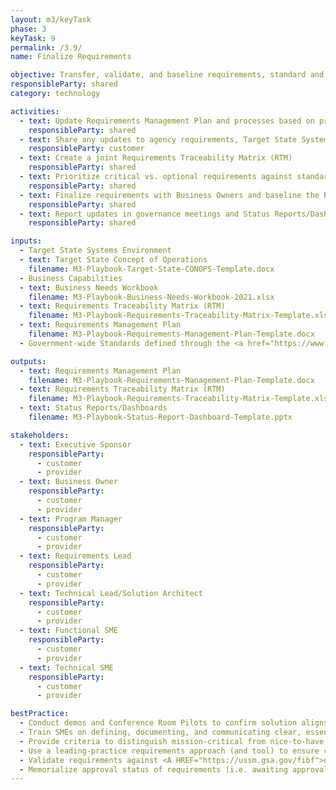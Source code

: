 ```yaml
---
layout: m3/keyTask
phase: 3
keyTask: 9
permalink: /3.9/
name: Finalize Requirements

objective: Transfer, validate, and baseline requirements, standard and unique, with leadership approval to support Fit-Gap Analysis.
responsibleParty: shared
category: technology

activities:
  - text: Update Requirements Management Plan and processes based on provider’s approach
    responsibleParty: shared
  - text: Share any updates to agency requirements, Target State Systems, Concept of Operations with service provider
    responsibleParty: customer
  - text: Create a joint Requirements Traceability Matrix (RTM)
    responsibleParty: shared
  - text: Prioritize critical vs. optional requirements against standard requirements based on capabilities/capacity
    responsibleParty: shared
  - text: Finalize requirements with Business Owners and baseline the RTM
    responsibleParty: shared
  - text: Report updates in governance meetings and Status Reports/Dashboards 
    responsibleParty: shared

inputs:
  - Target State Systems Environment
  - text: Target State Concept of Operations
    filename: M3-Playbook-Target-State-CONOPS-Template.docx
  - Business Capabilities
  - text: Business Needs Workbook
    filename: M3-Playbook-Business-Needs-Workbook-2021.xlsx
  - text: Requirements Traceability Matrix (RTM)
    filename: M3-Playbook-Requirements-Traceability-Matrix-Template.xlsx
  - text: Requirements Management Plan
    filename: M3-Playbook-Requirements-Management-Plan-Template.docx
  - Government-wide Standards defined through the <a href="https://www.ussm.gov/fibf/">Federal Integrated Business Framework (FIBF)</a>

outputs:
  - text: Requirements Management Plan
    filename: M3-Playbook-Requirements-Management-Plan-Template.docx
  - text: Requirements Traceability Matrix (RTM)
    filename: M3-Playbook-Requirements-Traceability-Matrix-Template.xlsx
  - text: Status Reports/Dashboards
    filename: M3-Playbook-Status-Report-Dashboard-Template.pptx

stakeholders:
  - text: Executive Sponsor
    responsibleParty:
      - customer
      - provider
  - text: Business Owner
    responsibleParty:
      - customer
      - provider
  - text: Program Manager
    responsibleParty:
      - customer
      - provider
  - text: Requirements Lead
    responsibleParty:
      - customer
      - provider
  - text: Technical Lead/Solution Architect
    responsibleParty:
      - customer
      - provider
  - text: Functional SME
    responsibleParty:
      - customer
      - provider
  - text: Technical SME
    responsibleParty:
      - customer
      - provider

bestPractice:
  - Conduct demos and Conference Room Pilots to confirm solution aligns to scope of services
  - Train SMEs on defining, documenting, and communicating clear, essential and verifiable requirements
  - Provide criteria to distinguish mission-critical from nice-to-have requirements
  - Use a leading-practice requirements approach (and tool) to ensure consistency and traceability
  - Validate requirements against <A HREF="https://ussm.gsa.gov/fibf">data and business process standards</A>; document to support effective testing
  - Memorialize approval status of requirements (i.e. awaiting approval, approved, rejected, or deferred)
---
```

